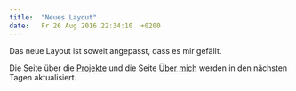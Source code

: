 ```yaml
---
title:  "Neues Layout"
date:   Fr 26 Aug 2016 22:34:10  +0200
---
```

Das neue Layout ist soweit angepasst, dass es mir gefällt.

Die Seite über die [Projekte](/projects/) und die Seite [Über mich](/about/)
werden in den nächsten Tagen aktualisiert.
